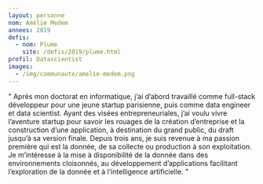 ```yaml
---
layout: personne
nom: Amélie Medem
annees: 2019
defis: 
  - nom: Plume
    site: /defis/2019/plume.html
profil: Datascientist
images:
  - /img/communaute/amelie-medem.png
---
```


" Après mon doctorat en informatique, j’ai d’abord travaillé comme full-stack développeur pour une jeune startup parisienne, puis comme data engineer et data scientist. Ayant des visées entrepreneuriales, j’ai voulu vivre l’aventure startup pour savoir les rouages de la création d’entreprise et la construction d’une application, à destination du grand public, du draft jusqu’à sa version finale. Depuis trois ans, je suis revenue à ma passion première qui est la donnée, de sa collecte ou production à son exploitation. Je m’intéresse à la mise à disponibilité de la donnée dans des environnements cloisonnés, au développement d’applications facilitant l’exploration de la donnée et à l’intelligence artificielle.  "
